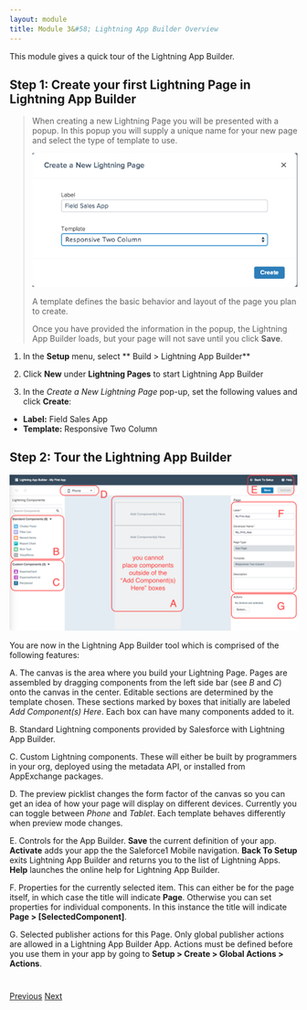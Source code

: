 ```yaml
---
layout: module
title: Module 3&#58; Lightning App Builder Overview 
---
```

This module gives a quick tour of the Lightning App Builder.  

## Step 1: Create your first Lightning Page in Lightning App Builder

> When creating a new Lightning Page you will be presented with a popup. In this popup you will supply a unique name for your new page and select the type of template to use.  
> 
> ![Create a New Lightning Page](images/newapp.png)
> 
> A template defines the basic behavior and layout of the page you plan to create.   
> 
> Once you have provided the information in the popup, the Lightning App Builder loads, but your page will not save until you click **Save**. 

1. In the **Setup** menu, select ** Build > Lightning App Builder**

2. Click **New** under **Lightning Pages** to start Lightning App Builder

3. In the *Create a New Lightning Page* pop-up, set the following values and click **Create**:

- **Label:** Field Sales App
- **Template:** Responsive Two Column

## Step 2: Tour the Lightning App Builder

![Lightning App Builder](images/lab-preview-labeled.png)

You are now in the Lightning App Builder tool which is comprised of the following features:

A. The canvas is the area where you build your Lightning Page. Pages are assembled by dragging components from the left side bar (see _B_ and _C_) onto the canvas in the center. Editable sections are determined by the template chosen. These sections marked by boxes that initially are labeled _Add Component(s) Here_. Each box can have many components added to it. 

B. Standard Lightning components provided by Salesforce with Lightning App Builder.

C. Custom Lightning components. These will either be built by programmers in your org, deployed using the metadata API, or installed from AppExchange packages. 

D. The preview picklist changes the form factor of the canvas so you can get an idea of how your page will display on different devices. Currently you can toggle between *Phone* and *Tablet*. Each template behaves differently when preview mode changes. 

E. Controls for the App Builder. **Save** the current definition of your app. **Activate** adds your app the the Saleforce1 Mobile navigation. **Back To Setup** exits Lightning App Builder and returns you to the list of Lightning Apps. **Help** launches the online help for Lightning App Builder.

F. Properties for the currently selected item. This can either be for the page itself, in which case the title will indicate **Page**. Otherwise you can set properties for individual components. In this instance the title will indicate **Page > [SelectedComponent]**. 

G. Selected publisher actions for this Page. Only global publisher actions are allowed in a Lightning App Builder App. Actions must be defined before you use them in your app by going to **Setup > Create > Global Actions > Actions**.

<div class="row" style="margin-top:40px;">
<div class="col-sm-12">
<a href="setup-environment.html" class="btn btn-default"><i class="glyphicon glyphicon-chevron-left"></i> Previous</a>
<a href="create-lightning-application.html" class="btn btn-default pull-right">Next <i class="glyphicon glyphicon-chevron-right"></i></a>
</div>
</div>
